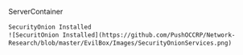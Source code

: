 ServerContainer

	SecurityOnion Installed
	![SecuritOnion Installed](https://github.com/PushOCCRP/Network-Research/blob/master/EvilBox/Images/SecurityOnionServices.png)
		
